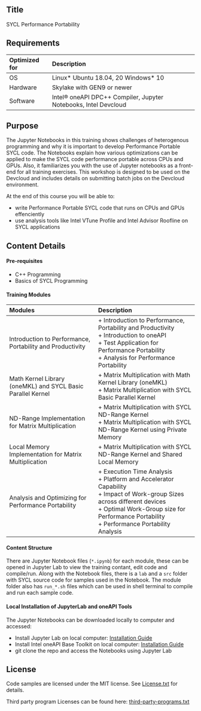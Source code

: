 ## Title
 SYCL Performance Portability

## Requirements
| Optimized for                     | Description
|:---                               |:---
| OS                                | Linux* Ubuntu 18.04, 20 Windows* 10
| Hardware                          | Skylake with GEN9 or newer
| Software                          | Intel&reg; oneAPI DPC++ Compiler, Jupyter Notebooks, Intel Devcloud

## Purpose
The Jupyter Notebooks in this training shows challenges of heterogenous programming and why it is important to develop Performance Portable SYCL code. The Notebooks explain how various optimizations can be applied to make the SYCL code performance portable across CPUs and GPUs. Also, it familiarizes you with the use of Jupyter notebooks as a front-end for all training exercises. This workshop is designed to be used on the Devcloud and includes details on submitting batch jobs on the Devcloud environment.

At the end of this course you will be able to:
- write Performance Portable SYCL code that runs on CPUs and GPUs effenciently
- use analysis tools like Intel VTune Profile and Intel Advisor Roofline on SYCL applications

## Content Details

#### Pre-requisites
- C++ Programming
- Basics of SYCL Programming

#### Training Modules

| Modules                     | Description
|:---                               |:---
| Introduction to Performance, Portability and Productivity | + Introduction to Performance, Portability and Productivity<br>+ Introduction to oneAPI<br>+ Test Application for Performance Portability<br>+ Analysis for Performance Portability
| Math Kernel Library (oneMKL) and SYCL Basic Parallel Kernel | + Matrix Multiplication with Math Kernel Library (oneMKL)<br>+ Matrix Multiplication with SYCL Basic Parallel Kernel
| ND-Range Implementation for Matrix Multiplication | + Matrix Multiplication with SYCL ND-Range Kernel<br>+ Matrix Multiplication with SYCL ND-Range Kernel using Private Memory
| Local Memory Implementation for Matrix Multiplication | + Matrix Multiplication with SYCL ND-Range Kernel and Shared Local Memory
| Analysis and Optimizing for Performance Portability | + Execution Time Analysis<br>+ Platform and Accelerator Capability<br>+ Impact of Work-group Sizes across different devices<br>+ Optimal Work-Group size for Performance Portability<br>+ Performance Portability Analysis

#### Content Structure

There are Jupyter Notebook files (`*.ipynb`) for each module, these can be opened in Jupyter Lab to view the training contant, edit code and compile/run. Along with the Notebook files, there is a `lab` and a `src` folder with SYCL source code for samples used in the Notebook. The module folder also has `run_*.sh` files which can be used in shell terminal to compile and run each sample code.

#### Local Installation of JupyterLab and oneAPI Tools

The Jupyter Notebooks can be downloaded locally to computer and accessed:
- Install Jupyter Lab on local computer: [Installation Guide](https://jupyterlab.readthedocs.io/en/stable/getting_started/installation.html)
- Install Intel oneAPI Base Toolkit on local computer: [Installation Guide](https://www.intel.com/content/www/us/en/developer/tools/oneapi/base-toolkit-download.html)
- git clone the repo and access the Notebooks using Jupyter Lab

## License  
Code samples are licensed under the MIT license. See [License.txt](License.txt) for details.

Third party program Licenses can be found here: [third-party-programs.txt](third-party-programs.txt)
